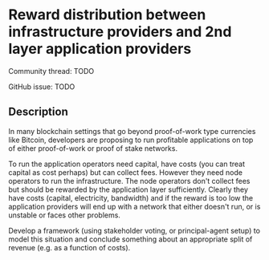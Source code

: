 # Reward distribution between infrastructure providers and 2nd layer application providers

Community thread: TODO

GitHub issue: TODO

## Description

In many blockchain settings that go beyond proof-of-work type currencies like Bitcoin, developers are proposing to run profitable applications on top of either proof-of-work or proof of stake networks.

To run the application operators need capital, have costs (you can treat capital as cost perhaps) but can collect fees. However they need node operators to run the infrastructure. The node operators don't collect fees but should be rewarded by the application layer sufficiently. Clearly they have costs (capital, electricity, bandwidth) and if the reward is too low the application providers will end up with a network that either doesn't run, or is unstable or faces other problems.

Develop a framework (using stakeholder voting, or principal-agent setup) to model this situation and conclude something about an appropriate split of revenue (e.g. as a function of costs).
